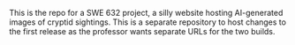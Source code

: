 This is the repo for a SWE 632 project, a silly website hosting AI-generated images of cryptid sightings.
This is a separate repository to host changes to the first release as the professor wants separate URLs for the two builds.

